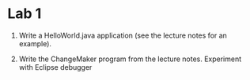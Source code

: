 Lab 1
=====

1. Write a HelloWorld.java application (see the lecture notes for an example).

2. Write the ChangeMaker program from the lecture notes. Experiment with 
Eclipse debugger
